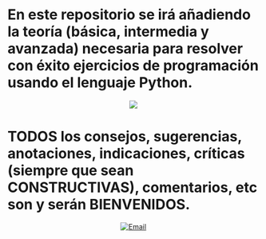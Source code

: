 # En este repositorio se irá añadiendo la teoría (básica, intermedia y avanzada) necesaria para resolver con éxito ejercicios de programación usando el lenguaje Python.
<p align = "center">
  <img src = "librerias_python.png">
</p>

# TODOS los consejos, sugerencias, anotaciones, indicaciones, críticas (siempre que sean CONSTRUCTIVAS), comentarios, etc son y serán BIENVENIDOS.
<p align = "center">
  <a href="mailto:loquelojonove1975@gmail.com" target="_blank" title="Email" rel="noopener"><img src="comentarios2.png" title="Email"></i></a>
</p>
